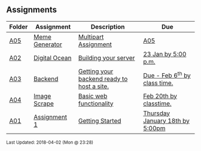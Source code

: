 ## Assignments
| Folder | Assignment | Description | Due|
 | ------------|------------|------------|------------|
 | [A05](https://github.com/rugbyprof/5373-Internet-Programming/tree/master/Assignments/A05) | [ Meme Generator ](https://github.com/rugbyprof/5373-Internet-Programming/tree/master/Assignments/A05) | [ Multipart Assignment](https://github.com/rugbyprof/5373-Internet-Programming/tree/master/Assignments/A05) | [A05](https://github.com/rugbyprof/5373-Internet-Programming/tree/master/Assignments/A05) | [ Overview](https://github.com/rugbyprof/5373-Internet-Programming/tree/master/Assignments/A05) |
 | [A02](https://github.com/rugbyprof/5373-Internet-Programming/tree/master/Assignments/A02) | [ Digital Ocean ](https://github.com/rugbyprof/5373-Internet-Programming/tree/master/Assignments/A02) | [ Building your server](https://github.com/rugbyprof/5373-Internet-Programming/tree/master/Assignments/A02) | [23 Jan by 5:00 p.m.](https://github.com/rugbyprof/5373-Internet-Programming/tree/master/Assignments/A02) |
 | [A03](https://github.com/rugbyprof/5373-Internet-Programming/tree/master/Assignments/A03) | [ Backend ](https://github.com/rugbyprof/5373-Internet-Programming/tree/master/Assignments/A03) | [ Getting your backend ready to host a site.](https://github.com/rugbyprof/5373-Internet-Programming/tree/master/Assignments/A03) | [Due - Feb 6<sup>th</sup> by class time.](https://github.com/rugbyprof/5373-Internet-Programming/tree/master/Assignments/A03) |
 | [A04](https://github.com/rugbyprof/5373-Internet-Programming/tree/master/Assignments/A04) | [ Image Scrape ](https://github.com/rugbyprof/5373-Internet-Programming/tree/master/Assignments/A04) | [ Basic web functionality](https://github.com/rugbyprof/5373-Internet-Programming/tree/master/Assignments/A04) | [Feb 20th by classtime.](https://github.com/rugbyprof/5373-Internet-Programming/tree/master/Assignments/A04) |
 | [A01](https://github.com/rugbyprof/5373-Internet-Programming/tree/master/Assignments/A01) | [ Assignment 1 ](https://github.com/rugbyprof/5373-Internet-Programming/tree/master/Assignments/A01) | [ Getting Started](https://github.com/rugbyprof/5373-Internet-Programming/tree/master/Assignments/A01) | [Thursday January 18th by 5:00pm](https://github.com/rugbyprof/5373-Internet-Programming/tree/master/Assignments/A01) |

<sup>Last Updated: 2018-04-02 (Mon @ 23:28)</sup>